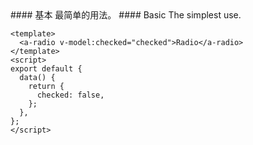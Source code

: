 <cn>
#### 基本
最简单的用法。
</cn>

<us>
#### Basic
The simplest use.
</us>

```vue
<template>
  <a-radio v-model:checked="checked">Radio</a-radio>
</template>
<script>
export default {
  data() {
    return {
      checked: false,
    };
  },
};
</script>
```
